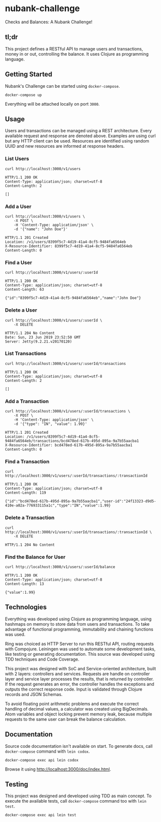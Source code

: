 # nubank-challenge

Checks and Balances: A Nubank Challenge!

## tl;dr

This project defines a RESTful API to manage users and transactions, money in or
out, controlling the balance. It uses Clojure as programming language.

## Getting Started

Nubank's Challenge can be started using `docker-compose`.

```
docker-compose up
```

Everything will be attached locally on port `3000`.

## Usage

Users and transactions can be managed using a REST architecture. Every available
request and response are denoted above. Examples are using curl but any HTTP
client can be used. Resources are identified using random UUID and new resources
are informed at response headers.

### List Users

```
curl http://localhost:3000/v1/users

HTTP/1.1 200 OK
Content-Type: application/json; charset=utf-8
Content-Length: 2

[]
```

### Add a User

```
curl http://localhost:3000/v1/users \
    -X POST \
    -H 'Content-Type: application/json' \
    -d '{"name": "John Doe"}'

HTTP/1.1 201 Created
Location: /v1/users/8399f5c7-4d19-41a4-8cf5-9484fa6564eb
X-Resource-Identifier: 8399f5c7-4d19-41a4-8cf5-9484fa6564eb
Content-Length: 0
```

### Find a User

```
curl http://localhost:3000/v1/users/:userId

HTTP/1.1 200 OK
Content-Type: application/json; charset=utf-8
Content-Length: 63

{"id":"8399f5c7-4d19-41a4-8cf5-9484fa6564eb","name":"John Doe"}
```

### Delete a User

```
curl http://localhost:3000/v1/users/:userId \
    -X DELETE

HTTP/1.1 204 No Content
Date: Sun, 23 Jun 2019 23:52:50 GMT
Server: Jetty(9.2.21.v20170120)
```

### List Transactions

```
curl http://localhost:3000/v1/users/:userId/transactions

HTTP/1.1 200 OK
Content-Type: application/json; charset=utf-8
Content-Length: 2

[]
```

### Add a Transaction

```
curl http://localhost:3000/v1/users/:userId/transactions \
    -X POST \
    -H 'Content-Type: application/json' \
    -d '{"type": "IN", "value": 1.99}'

HTTP/1.1 201 Created
Location: /v1/users/8399f5c7-4d19-41a4-8cf5-9484fa6564eb/transactions/bcd478ed-617b-495d-895a-9a7b55aacba1
X-Resource-Identifier: bcd478ed-617b-495d-895a-9a7b55aacba1
Content-Length: 0
```

### Find a Transaction

```
curl http://localhost:3000/v1/users/:userId/transactions/:transactionId

HTTP/1.1 200 OK
Content-Type: application/json; charset=utf-8
Content-Length: 119

{"id":"bcd478ed-617b-495d-895a-9a7b55aacba1","user-id":"24f13323-d9d5-410e-a02a-776933115a1c","type":"IN","value":1.99}
```

### Delete a Transaction

```
curl http://localhost:3000/v1/users/:userId/transactions/:transactionId \
    -X DELETE

HTTP/1.1 204 No Content
```

### Find the Balance for User

```
curl http://localhost:3000/v1/users/:userId/balance

HTTP/1.1 200 OK
Content-Type: application/json; charset=utf-8
Content-Length: 13

{"value":1.99}
```

## Technologies

Everything was developed using Clojure as programming language, using hashmaps
on memory to store data from users and transactions. To take advantage of
functional programming, immutability and chaining functions was used.

Ring was choiced as HTTP Server to run this RESTful API, routing requests with
Compojure. Leiningen was used to automate some development tasks, like testing
or generating documentation. This source was developed using TDD techniques and
Code Coverage.

This project was designed with SoC and Service-oriented architecture, built with
2 layers: controllers and services. Requests are handle on controller layer and
service layer processes the results, that is returned by controller. If the
request generates an error, the controller handles the exceptions and outputs
the correct response code. Input is validated through Clojure records and JSON
Schemas.

To avoid floating point arithmetic problems and execute the correct handling of
decimal values, a calculator was created using BigDecimals. Atom variables and
object locking prevent memory leak, because multiple requests to the same user
can break the balance calculation.

## Documentation

Source code documentation isn't available on start. To generate docs, call
`docker-compose` command with `lein codox`.

```
docker-compose exec api lein codox
```

Browse it using
[http://localhost:3000/doc/index.html](http://localhost:3000/doc/index.html).

## Testing

This project was designed and developed using TDD as main concept. To execute
the available tests, call `docker-compose` command too with `lein test`.

```
docker-compose exec api lein test
```
